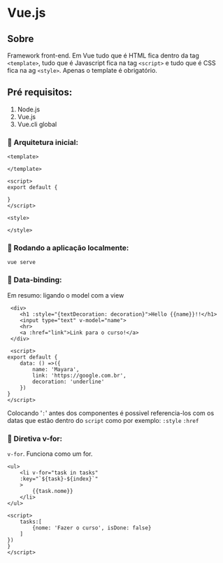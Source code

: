 # Vue.js

## Sobre

Framework front-end. Em Vue tudo que é HTML fica dentro da tag `<template>`, tudo que é Javascript fica na tag `<script>` e tudo que é CSS fica na ag `<style>`. Apenas o template é obrigatório.

## Pré requisitos:

1. Node.js
2. Vue.js
3. Vue.cli global

### :small_orange_diamond: Arquitetura inicial:

```vue
<template>
   
</template>

<script>
export default {

}
</script>

<style>

</style>
```

### :small_orange_diamond: Rodando a aplicação localmente:

```
vue serve
```

### :small_orange_diamond: Data-binding:

Em resumo: ligando o model com a view

```vue
 <div>
    <h1 :style="{textDecoration: decoration}">Hello {{name}}!!</h1>
    <input type="text" v-model="name">
    <hr>
    <a :href="link">Link para o curso!</a>
 </div>

 <script>
export default {
    data: () =>({
        name: 'Mayara',
        link: 'https://google.com.br',
        decoration: 'underline'
    })
}
</script>
```
Colocando '`:`' antes dos componentes é possivel referencia-los com os datas que estão dentro do `script` como por exemplo: `:style` `:href`

### :small_orange_diamond: Diretiva v-for:
`v-for`. Funciona como um for.

```vue
<ul>
    <li v-for="task in tasks"
    :key="`${task}-${index}`"
    >
        {{task.nome}}
    </li>
</ul>

<script>
    tasks:[
        {nome: 'Fazer o curso', isDone: false}
    ]
})
}
</script>
```
